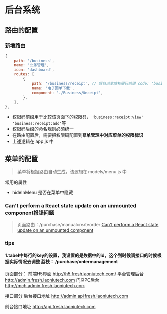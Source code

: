 # 后台系统 #

## 路由的配置 ##

### 新增路由 ###

```javascript
{
    path: '/business',
    name: '业务管理',
    icon: 'dashboard',
    routes: [
        {
            path: '/business/receipt', // 将自动生成权限码前缀 code: 'business:receipt'
            name: '电子回单下载',
            component: './Business/Receipt',
        },
    ],
},
```



- 权限码前缀用于比较该页面下的权限码， `'business:receipt:view'` `'business:receipt:add'`等
- 权限码后缀的命名规则必须统一
- 在路由配置后，需要把权限码配置到**菜单管理中对应菜单的权限标识**
- 上述逻辑在 app.js 中

 

## 菜单的配置 ##

>  菜单将根据路由自动生成，该逻辑在 models/menu.js 中

常用的属性

- hideInMenu 是否在菜单中隐藏


### Can't perform a React state update on an unmounted component报错问题
> 页面路由：/purchase/manualcreateorder
[Can't perform a React state update on an unmounted component](https://github.com/material-components/material-components-web-react/issues/434)

### tips
#### 1.tabel中每行的key的设置，我设置的是数据中的id，这个到时候调接口的时候根据实际情况去调整 荔枝： /purchase/ordermanagement


页面部分：
前端H5界面
http://h5.fresh.laoniutech.com/
平台管理后台
http://admin.fresh.laoniutech.com
门店PC后台
http://mch.admin.fresh.laoniutech.com

接口部分
后台接口地址
http://admin.api.fresh.laoniutech.com

前台接口地址
http://api.fresh.laoniutech.com

